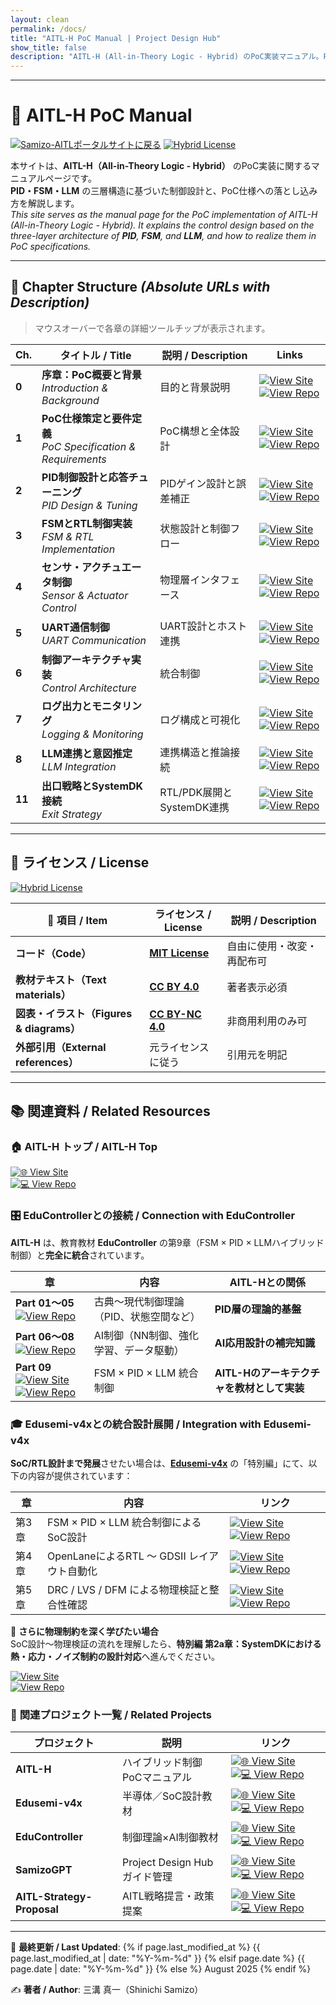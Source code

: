 ```yaml
---
layout: clean
permalink: /docs/
title: "AITL-H PoC Manual | Project Design Hub"
show_title: false
description: "AITL-H (All-in-Theory Logic - Hybrid) のPoC実装マニュアル。PID・FSM・LLM三層構造の制御設計とPoC仕様を解説。"
---
```


<!-- Structured Data (SEO) -->
<script type="application/ld+json">
{
  "@context": "https://schema.org",
  "@type": "TechArticle",
  "headline": "AITL-H PoC Manual",
  "about": ["PID", "FSM", "LLM", "Control Architecture", "PoC"],
  "author": {"@type": "Person","name": "Shinichi Samizo"},
  "inLanguage": "ja",
  "url": "https://samizo-aitl.github.io/AITL-H/docs/",
  "license": "https://opensource.org/licenses/MIT",
  "isPartOf": {"@type": "CreativeWorkSeries","name": "Project Design Hub"}
}
</script>

---

# 📘 **AITL-H PoC Manual**

[![Samizo-AITLポータルサイトに戻る](https://img.shields.io/badge/Samizo--AITL%20ポータルサイトに戻る-brightgreen)](https://samizo-aitl.github.io/)
[![Hybrid License](https://img.shields.io/badge/license-Hybrid-blueviolet)](#-ライセンス--license)

本サイトは、**AITL-H（All-in-Theory Logic - Hybrid）** のPoC実装に関するマニュアルページです。  
**PID・FSM・LLM** の三層構造に基づいた制御設計と、PoC仕様への落とし込み方を解説します。  
_This site serves as the manual page for the PoC implementation of AITL-H (All-in-Theory Logic - Hybrid). It explains the control design based on the three-layer architecture of **PID**, **FSM**, and **LLM**, and how to realize them in PoC specifications._

---

## 📂 **Chapter Structure** _(Absolute URLs with Description)_

> マウスオーバーで各章の詳細ツールチップが表示されます。

| Ch. | タイトル / Title | 説明 / Description | Links |
|-----|------------------|--------------------|-------|
| **0** | **序章：PoC概要と背景**<br>_Introduction & Background_ | 目的と背景説明 | [![View Site](https://img.shields.io/badge/View-Site-brightgreen?logo=github)](https://samizo-aitl.github.io/AITL-H/docs/chapter00_overview.html) [![View Repo](https://img.shields.io/badge/View-Repo-blue?logo=github)](https://github.com/Samizo-AITL/AITL-H/blob/main/docs/chapter00_overview.md) |
| **1** | **PoC仕様策定と要件定義**<br>_PoC Specification & Requirements_ | PoC構想と全体設計 | [![View Site](https://img.shields.io/badge/View-Site-brightgreen?logo=github)](https://samizo-aitl.github.io/AITL-H/docs/chapter01_aitl_architecture.html) [![View Repo](https://img.shields.io/badge/View-Repo-blue?logo=github)](https://github.com/Samizo-AITL/AITL-H/blob/main/docs/chapter01_aitl_architecture.md) |
| **2** | **PID制御設計と応答チューニング**<br>_PID Design & Tuning_ | PIDゲイン設計と誤差補正 | [![View Site](https://img.shields.io/badge/View-Site-brightgreen?logo=github)](https://samizo-aitl.github.io/AITL-H/docs/chapter02_pid_design.html) [![View Repo](https://img.shields.io/badge/View-Repo-blue?logo=github)](https://github.com/Samizo-AITL/AITL-H/blob/main/docs/chapter02_pid_design.md) |
| **3** | **FSMとRTL制御実装**<br>_FSM & RTL Implementation_ | 状態設計と制御フロー | [![View Site](https://img.shields.io/badge/View-Site-brightgreen?logo=github)](https://samizo-aitl.github.io/AITL-H/docs/chapter03_fsm_design.html) [![View Repo](https://img.shields.io/badge/View-Repo-blue?logo=github)](https://github.com/Samizo-AITL/AITL-H/blob/main/docs/chapter03_fsm_design.md) |
| **4** | **センサ・アクチュエータ制御**<br>_Sensor & Actuator Control_ | 物理層インタフェース | [![View Site](https://img.shields.io/badge/View-Site-brightgreen?logo=github)](https://samizo-aitl.github.io/AITL-H/docs/chapter04_sensor_interface.html) [![View Repo](https://img.shields.io/badge/View-Repo-blue?logo=github)](https://github.com/Samizo-AITL/AITL-H/blob/main/docs/chapter04_sensor_interface.md) |
| **5** | **UART通信制御**<br>_UART Communication_ | UART設計とホスト連携 | [![View Site](https://img.shields.io/badge/View-Site-brightgreen?logo=github)](https://samizo-aitl.github.io/AITL-H/docs/chapter05_uart_control.html) [![View Repo](https://img.shields.io/badge/View-Repo-blue?logo=github)](https://github.com/Samizo-AITL/AITL-H/blob/main/docs/chapter05_uart_control.md) |
| **6** | **制御アーキテクチャ実装**<br>_Control Architecture_ | 統合制御 | [![View Site](https://img.shields.io/badge/View-Site-brightgreen?logo=github)](https://samizo-aitl.github.io/AITL-H/docs/chapter06_run_main_arch.html) [![View Repo](https://img.shields.io/badge/View-Repo-blue?logo=github)](https://github.com/Samizo-AITL/AITL-H/blob/main/docs/chapter06_run_main_arch.md) |
| **7** | **ログ出力とモニタリング**<br>_Logging & Monitoring_ | ログ構成と可視化 | [![View Site](https://img.shields.io/badge/View-Site-brightgreen?logo=github)](https://samizo-aitl.github.io/AITL-H/docs/chapter07_log_monitoring.html) [![View Repo](https://img.shields.io/badge/View-Repo-blue?logo=github)](https://github.com/Samizo-AITL/AITL-H/blob/main/docs/chapter07_log_monitoring.md) |
| **8** | **LLM連携と意図推定**<br>_LLM Integration_ | 連携構造と推論接続 | [![View Site](https://img.shields.io/badge/View-Site-brightgreen?logo=github)](https://samizo-aitl.github.io/AITL-H/docs/chapter08_llm_integration.html) [![View Repo](https://img.shields.io/badge/View-Repo-blue?logo=github)](https://github.com/Samizo-AITL/AITL-H/blob/main/docs/chapter08_llm_integration.md) |
| **11** | **出口戦略とSystemDK接続**<br>_Exit Strategy_ | RTL/PDK展開とSystemDK連携 | [![View Site](https://img.shields.io/badge/View-Site-brightgreen?logo=github)](https://samizo-aitl.github.io/AITL-H/docs/chapter11_exit_strategy.html) [![View Repo](https://img.shields.io/badge/View-Repo-blue?logo=github)](https://github.com/Samizo-AITL/AITL-H/blob/main/docs/chapter11_exit_strategy.md) |

---

## 📄 **ライセンス / License**

[![Hybrid License](https://img.shields.io/badge/license-Hybrid-blueviolet)](#-ライセンス--license)

| **📌 項目 / Item** | **ライセンス / License** | **説明 / Description** |
|--------------------|--------------------------|------------------------|
| **コード（Code）** | **[MIT License](https://opensource.org/licenses/MIT)** | 自由に使用・改変・再配布可 |
| **教材テキスト（Text materials）** | **[CC BY 4.0](https://creativecommons.org/licenses/by/4.0/)** | 著者表示必須 |
| **図表・イラスト（Figures & diagrams）** | **[CC BY-NC 4.0](https://creativecommons.org/licenses/by-nc/4.0/)** | 非商用利用のみ可 |
| **外部引用（External references）** | 元ライセンスに従う | 引用元を明記 |

---

## 📚 **関連資料 / Related Resources**

### 🏠 **AITL-H トップ / AITL-H Top**
[![🌐 View Site](https://img.shields.io/badge/View-Site-brightgreen?logo=github)](https://samizo-aitl.github.io/AITL-H/)  
[![💻 View Repo](https://img.shields.io/badge/View-Repo-blue?logo=github)](https://github.com/Samizo-AITL/AITL-H)

### 🎛️ **EduControllerとの接続 / Connection with EduController**

**AITL-H** は、教育教材 **EduController** の第9章（FSM × PID × LLMハイブリッド制御）と**完全に統合**されています。  

| 章 | 内容 | AITL-Hとの関係 |
|----|------|----------------|
| **Part 01〜05**<br>[![View Repo](https://img.shields.io/badge/View-Repo-blue?logo=github)](https://github.com/Samizo-AITL/EduController#制御理論系) | 古典〜現代制御理論（PID、状態空間など） | **PID層の理論的基盤** |
| **Part 06〜08**<br>[![View Repo](https://img.shields.io/badge/View-Repo-blue?logo=github)](https://github.com/Samizo-AITL/EduController#ai制御系) | AI制御（NN制御、強化学習、データ駆動） | **AI応用設計の補完知識** |
| **Part 09**<br>[![View Site](https://img.shields.io/badge/View-Site-brightgreen?logo=github)](https://samizo-aitl.github.io/EduController/part09_llm_hybrid/)&nbsp;[![View Repo](https://img.shields.io/badge/View-Repo-blue?logo=github)](https://github.com/Samizo-AITL/EduController/tree/main/part09_llm_hybrid) | FSM × PID × LLM 統合制御 | **AITL-Hのアーキテクチャを教材として実装** |

### 🎓 **Edusemi-v4xとの統合設計展開 / Integration with Edusemi-v4x**

**SoC/RTL設計まで発展**させたい場合は、**[Edusemi-v4x](https://github.com/Samizo-AITL/Edusemi-v4x)** の「特別編」にて、以下の内容が提供されています：

| 章 | 内容 | リンク |
|----|------|--------|
| 第3章 | FSM × PID × LLM 統合制御による SoC設計 | [![View Site](https://img.shields.io/badge/View-Site-brightgreen?logo=github)](https://samizo-aitl.github.io/Edusemi-v4x/f_chapter3_socsystem/) [![View Repo](https://img.shields.io/badge/View-Repo-blue?logo=github)](https://github.com/Samizo-AITL/Edusemi-v4x/tree/main/f_chapter3_socsystem) |
| 第4章 | OpenLaneによるRTL 〜 GDSII レイアウト自動化 | [![View Site](https://img.shields.io/badge/View-Site-brightgreen?logo=github)](https://samizo-aitl.github.io/Edusemi-v4x/f_chapter4_openlane/) [![View Repo](https://img.shields.io/badge/View-Repo-blue?logo=github)](https://github.com/Samizo-AITL/Edusemi-v4x/tree/main/f_chapter4_openlane) |
| 第5章 | DRC / LVS / DFM による物理検証と整合性確認 | [![View Site](https://img.shields.io/badge/View-Site-brightgreen?logo=github)](https://samizo-aitl.github.io/Edusemi-v4x/f_chapter5_dfm/) [![View Repo](https://img.shields.io/badge/View-Repo-blue?logo=github)](https://github.com/Samizo-AITL/Edusemi-v4x/tree/main/f_chapter5_dfm) |

📌 **さらに物理制約を深く学びたい場合**  
SoC設計〜物理検証の流れを理解したら、**特別編 第2a章：SystemDKにおける熱・応力・ノイズ制約の設計対応**へ進んでください。  

[![View Site](https://img.shields.io/badge/View-Site-brightgreen?logo=github)](https://samizo-aitl.github.io/Edusemi-v4x/f_chapter2a_systemdk/)  
[![View Repo](https://img.shields.io/badge/View-Repo-blue?logo=github)](https://github.com/Samizo-AITL/Edusemi-v4x/tree/main/f_chapter2a_systemdk)

### 📂 **関連プロジェクト一覧 / Related Projects**

| プロジェクト | 説明 | リンク |
|--------------|------|--------|
| **AITL-H** | ハイブリッド制御PoCマニュアル | [![🌐 View Site](https://img.shields.io/badge/View-Site-brightgreen?logo=github)](https://samizo-aitl.github.io/AITL-H/) [![💻 View Repo](https://img.shields.io/badge/View-Repo-blue?logo=github)](https://github.com/Samizo-AITL/AITL-H) |
| **Edusemi-v4x** | 半導体／SoC設計教材 | [![🌐 View Site](https://img.shields.io/badge/View-Site-brightgreen?logo=github)](https://samizo-aitl.github.io/Edusemi-v4x/) [![💻 View Repo](https://img.shields.io/badge/View-Repo-blue?logo=github)](https://github.com/Samizo-AITL/Edusemi-v4x) |
| **EduController** | 制御理論×AI制御教材 | [![🌐 View Site](https://img.shields.io/badge/View-Site-brightgreen?logo=github)](https://samizo-aitl.github.io/EduController/) [![💻 View Repo](https://img.shields.io/badge/View-Repo-blue?logo=github)](https://github.com/Samizo-AITL/EduController) |
| **SamizoGPT** | Project Design Hubガイド管理 | [![🌐 View Site](https://img.shields.io/badge/View-Site-brightgreen?logo=github)](https://samizo-aitl.github.io/SamizoGPT/) [![💻 View Repo](https://img.shields.io/badge/View-Repo-blue?logo=github)](https://github.com/Samizo-AITL/SamizoGPT) |
| **AITL-Strategy-Proposal** | AITL戦略提言・政策提案 | [![🌐 View Site](https://img.shields.io/badge/View-Site-brightgreen?logo=github)](https://samizo-aitl.github.io/AITL-Strategy-Proposal/) [![💻 View Repo](https://img.shields.io/badge/View-Repo-blue?logo=github)](https://github.com/Samizo-AITL/AITL-Strategy-Proposal) |

---

📅 **最終更新 / Last Updated**:
{% if page.last_modified_at %}
  {{ page.last_modified_at | date: "%Y-%m-%d" }}
{% elsif page.date %}
  {{ page.date | date: "%Y-%m-%d" }}
{% else %}
  August 2025
{% endif %}

✍️ **著者 / Author**: 三溝 真一（Shinichi Samizo）
